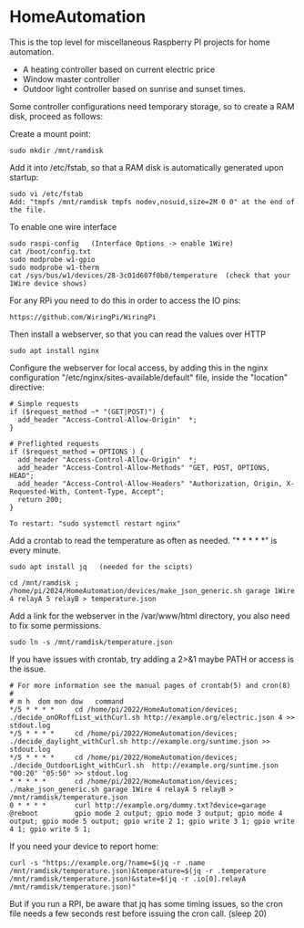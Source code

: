 HomeAutomation
==============

This is the top level for miscellaneous Raspberry PI projects for home automation.

* A heating controller based on current electric price
* Window master controller
* Outdoor light controller based on sunrise and sunset times.

Some controller configurations need temporary storage, so to create a RAM disk, proceed as follows:

Create a mount point:

    sudo mkdir /mnt/ramdisk

Add it into /etc/fstab, so that a RAM disk is automatically generated upon startup:

    sudo vi /etc/fstab
    Add: "tmpfs /mnt/ramdisk tmpfs nodev,nosuid,size=2M 0 0" at the end of the file.

To enable one wire interface

    sudo raspi-config   (Interface Options -> enable 1Wire)
    cat /boot/config.txt   
    sudo modprobe w1-gpio
    sudo modprobe w1-therm
    cat /sys/bus/w1/devices/28-3c01d607f0b0/temperature  (check that your 1Wire device shows)

For any RPi you need to do this in order to access the IO pins:

    https://github.com/WiringPi/WiringPi

Then install a webserver, so that you can read the values over HTTP

    sudo apt install nginx

Configure the webserver for local access, by adding this in the nginx configuration "/etc/nginx/sites-available/default" file, inside the "location" directive:

    # Simple requests
    if ($request_method ~* "(GET|POST)") {
      add_header "Access-Control-Allow-Origin"  *;
    }

    # Preflighted requests
    if ($request_method = OPTIONS ) {
      add_header "Access-Control-Allow-Origin"  *;
      add_header "Access-Control-Allow-Methods" "GET, POST, OPTIONS, HEAD";
      add_header "Access-Control-Allow-Headers" "Authorization, Origin, X-Requested-With, Content-Type, Accept";
      return 200;
    }
    
    To restart: "sudo systemctl restart nginx"

Add a crontab to read the temperature as often as needed. "* * * * *" is every minute.

    sudo apt install jq   (needed for the scipts)

    cd /mnt/ramdisk ;  /home/pi/2024/HomeAutomation/devices/make_json_generic.sh garage 1Wire 4 relayA 5 relayB > temperature.json
    
Add a link for the webserver in the /var/www/html directory, you also need to fix some permissions.

    sudo ln -s /mnt/ramdisk/temperature.json

If you have issues with crontab, try adding a 2>&1 maybe PATH or access is the issue.

    # For more information see the manual pages of crontab(5) and cron(8)
    # 
    # m h  dom mon dow   command
    */5 * * * * 	cd /home/pi/2022/HomeAutomation/devices; ./decide_onORoffList_withCurl.sh http://example.org/electric.json 4 >> stdout.log
    */5 * * * * 	cd /home/pi/2022/HomeAutomation/devices; ./decide_daylight_withCurl.sh http://example.org/suntime.json >> stdout.log
    */5 * * * * 	cd /home/pi/2022/HomeAutomation/devices; ./decide_OutdoorLight_withCurl.sh  http://example.org/suntime.json "00:20" "05:50" >> stdout.log
    * * * * *	    cd /home/pi/2022/HomeAutomation/devices; ./make_json_generic.sh garage 1Wire 4 relayA 5 relayB > /mnt/ramdisk/temperature.json
    0 * * * *	    curl http://example.org/dummy.txt?device=garage
    @reboot		    gpio mode 2 output; gpio mode 3 output; gpio mode 4 output; gpio mode 5 output; gpio write 2 1; gpio write 3 1; gpio write 4 1; gpio write 5 1;

If you need your device to report home:

    curl -s "https://example.org/?name=$(jq -r .name /mnt/ramdisk/temperature.json)&temperature=$(jq -r .temperature /mnt/ramdisk/temperature.json)&state=$(jq -r .io[0].relayA  /mnt/ramdisk/temperature.json)"

But if you run a RPI, be aware that jq has some timing issues, so the cron file needs a few seconds rest before issuing the cron call. (sleep 20)
